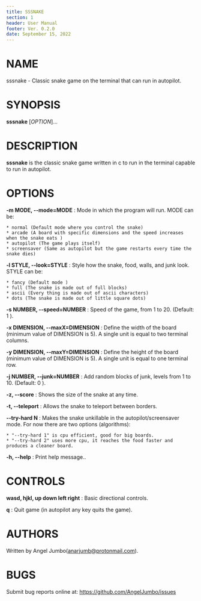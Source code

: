 ```yaml
---
title: SSSNAKE
section: 1
header: User Manual
footer: Ver. 0.2.0
date: September 15, 2022
---
```

# NAME
sssnake - Classic snake game on the terminal that can run in autopilot.

# SYNOPSIS
**sssnake** [*OPTION*]...

# DESCRIPTION
**sssnake** is the classic snake game written in c to run in the terminal capable to run in autopilot.

# OPTIONS
**-m MODE, --mode=MODE** 
: Mode in which the program will run. MODE can be:

    * normal (Default mode where you control the snake)
    * arcade (A board with specific dimensions and the speed increases when the snake eats )
    * autopilot (The game plays itself)
    * screensaver (Same as autopilot but the game restarts every time the snake dies)

**-l STYLE, --look=STYLE** 
: Style how the snake, food, walls, and junk look. STYLE can be:

    * fancy (Default mode )
    * full (The snake is made out of full blocks)
    * ascii (Every thing is made out of ascii characters)
    * dots (The snake is made out of little square dots)

**-s NUMBER, --speed=NUMBER** 
: Speed of the game, from 1 to 20. (Default: 1 ).

**-x DIMENSION, --maxX=DIMENSION** 
: Define the width of the board (minimum value of DIMENSION is 5). A single unit is equal to two terminal columns.

**-y DIMENSION, --maxY=DIMENSION** 
: Define the height of the board (minimum value of DIMENSION is 5). A single unit is equal to one terminal row.

**-j NUMBER, --junk=NUMBER** 
: Add random blocks of junk, levels from 1 to 10. (Default: 0 ).

**-z, --score** 
: Shows the size of the snake at any time.

**-t, --teleport** 
: Allows the snake to teleport between borders.

**--try-hard N** 
:  Makes the snake unkillable in the autopilot/screensaver mode. For now there are two options (algorithms):

    * "--try-hard 1" is cpu efficient, good for big boards.
    * "--try-hard 2" uses more cpu, it reaches the food faster and produces a cleaner board.

**-h, --help** 
: Print help message..

# CONTROLS

**wasd, hjkl, up down left right**
: Basic directional controls.

**q**
: Quit game (in autopilot any key quits the game).

# AUTHORS
Written by Angel Jumbo(anarjumb@protonmail.com).

# BUGS
Submit bug reports online at: <https://github.com/AngelJumbo/issues>
